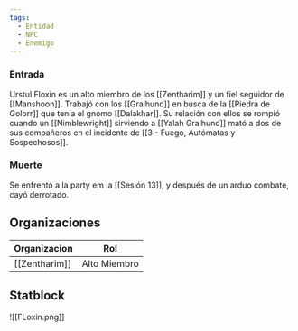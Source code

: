```yaml
---
tags:
  - Entidad
  - NPC
  - Enemigo
---
```


### Entrada
Urstul Floxin es un alto miembro de los [[Zentharim]] y un fiel seguidor de [[Manshoon]]. Trabajó con los [[Gralhund]] en busca de la [[Piedra de Golorr]] que tenía el gnomo [[Dalakhar]]. Su relación con ellos se rompió cuando un [[Nimblewright]] sirviendo a [[Yalah Gralhund]] mató a dos de sus compañeros en el incidente de [[3 - Fuego, Autómatas y Sospechosos]].

### Muerte
Se enfrentó a la party em la [[Sesión 13]], y después de un arduo combate, cayó derrotado.


## Organizaciones
| Organizacion  | Rol         |
| ------------- | ----------- |
| [[Zentharim]] | Alto Miembro |


## Statblock

![[FLoxin.png]]
